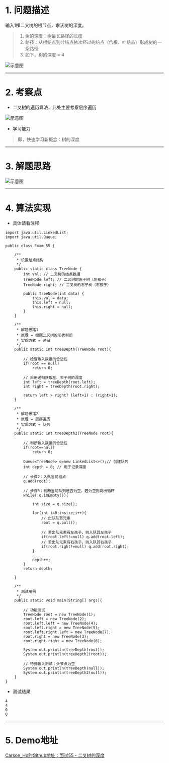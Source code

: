 # 1. 问题描述
输入1棵二叉树的根节点，求该树的深度。 
>1. 树的深度：树最长路径的长度
>2. 路径：从根结点到叶结点依次经过的结点（含根、叶结点）形成树的一条路径
>3. 如下，树的深度 = 4

![示意图](http://upload-images.jianshu.io/upload_images/944365-ffe6ed5aa85830c1.png?imageMogr2/auto-orient/strip%7CimageView2/2/w/1240)


***
# 2. 考察点
- 二叉树的遍历算法，此处主要考察层序遍历

![示意图](http://upload-images.jianshu.io/upload_images/944365-2a86eb368f062894.png?imageMogr2/auto-orient/strip%7CimageView2/2/w/1240)

- 学习能力
>即，快速学习新概念：树的深度

***
# 3. 解题思路
![示意图](http://upload-images.jianshu.io/upload_images/944365-22dd06a863884b06.png?imageMogr2/auto-orient/strip%7CimageView2/2/w/1240)



***

# 4. 算法实现
- 具体请看注释

```
import java.util.LinkedList;
import java.util.Queue;

public class Exam_55 {

    /**
     * 设置结点结构
     */
    public static class TreeNode {
        int val; // 二叉树的结点数据
        TreeNode left; // 二叉树的左子树（左孩子）
        TreeNode right; // 二叉树的右子树（右孩子）

        public TreeNode(int data) {
            this.val = data;
            this.left = null;
            this.right = null;
        }
    }

    /**
     * 解题思路1
     * 原理 = 根据二叉树的形状判断
     * 实现方式 = 递归
     */
    public static int treeDepth(TreeNode root){

        // 检查输入数据的合法性
        if(root == null)
            return 0;

        // 采用递归获取左、右子树的深度
        int left = treeDepth(root.left);
        int right = treeDepth(root.right);

        return left > right? (left+1) : (right+1);
    }

    /**
     * 解题思路2
     * 原理 = 层序遍历
     * 实现方式 = 队列
     */
    public static int treeDepth2(TreeNode root){

        // 判断输入数据的合法性
        if(root==null)
            return 0;

        Queue<TreeNode> q=new LinkedList<>();// 创建队列
        int depth = 0; // 用于记录深度

        // 步骤2：入队当前结点
        q.add(root);

        // 步骤3：判断当前队列是否为空，若为空则跳出循环
        while(!q.isEmpty()){

            int size = q.size();

            for(int i=0;i<size;i++){
                // 出队队首元素
                root = q.poll();

                // 若出队元素有左孩子，则入队其左孩子
                if(root.left!=null) q.add(root.left);
                // 若出队元素有右孩子，则入队其右孩子
                if(root.right!=null) q.add(root.right);
            }
            
            depth++;
        }
        return depth;

    }

    /**
     * 测试用例
     */
    public static void main(String[] args){

        // 功能测试
        TreeNode root = new TreeNode(1);
        root.left = new TreeNode(2);
        root.left.left = new TreeNode(4);
        root.left.right = new TreeNode(5);
        root.left.right.left = new TreeNode(7);
        root.right = new TreeNode(3);
        root.right.right = new TreeNode(6);

        System.out.println(treeDepth(root));
        System.out.println(treeDepth2(root));

        // 特殊输入测试：头节点为空
        System.out.println(treeDepth(null));
        System.out.println(treeDepth2(null));
    }
}
```

- 测试结果

```
4
4
0
0
```

***
# 5. Demo地址
[Carson_Ho的Github地址：面试55 - 二叉树的深度](https://github.com/Carson-Ho/AlgorithmLearning)